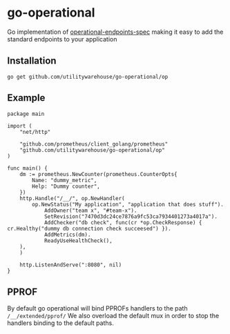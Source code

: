 go-operational
==============

Go implementation of [operational-endpoints-spec](https://github.com/utilitywarehouse/operational-endpoints-spec) making it easy to add the standard endpoints to your application

Installation
------------

`go get github.com/utilitywarehouse/go-operational/op`

Example
-------


```
package main

import (
	"net/http"

	"github.com/prometheus/client_golang/prometheus"
	"github.com/utilitywarehouse/go-operational/op"
)

func main() {
	dm := prometheus.NewCounter(prometheus.CounterOpts{
		Name: "dummy_metric",
		Help: "Dummy counter",
	})
	http.Handle("/__/", op.NewHandler(
		op.NewStatus("My application", "application that does stuff").
			AddOwner("team x", "#team-x").
			SetRevision("7470d3dc24ce7876a9fc53ca7934401273a4017a").
			AddChecker("db check", func(cr *op.CheckResponse) { cr.Healthy("dummy db connection check succeesed") }).
			AddMetrics(dm).
			ReadyUseHealthCheck(),
	),
	)

	http.ListenAndServe(":8080", nil)
}
```

PPROF
-------
By default go operational will bind PPROFs handlers to the path `/__/extended/pprof/`
We also overload the default mux in order to stop the handlers binding to the default paths. 